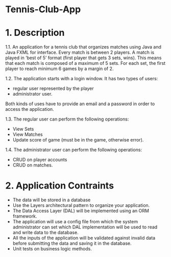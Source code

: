 # Tennis-Club-App
# 1. Description
1.1. An application for a tennis club that organizes matches using Java and Java FXML for interface. Every match is between 2 players. A match is played in ‘best of 5’ format (first player that gets 3 sets, wins). This means that each match is composed of a maximum of 5 sets. For each set, the first player to reach minimum 6 games by a margin of 2.

1.2. The application starts with a login window. It has two types of users: 
- regular user represented by the player 
- administrator user. 

Both kinds of uses have to provide an email and a password in order to access the application.

1.3. The regular user can perform the following operations:
- View Sets
- View Matches
- Update score of game (must be in the game, otherwise error).

1.4. The administrator user can perform the following operations:
- CRUD on player accounts
- CRUD on matches.

# 2. Application Contraints
- The data will be stored in a database
- Use the Layers architectural pattern to organize your application.
- The Data Access Layer (DAL) will be implemented using an ORM framework.
- The application will use a config file from which the system administrator can set which DAL implementation will be used to read and write data to the database.
- All the inputs of the application will be validated against invalid data before submitting the data and saving it in the database.
- Unit tests on business logic methods.
